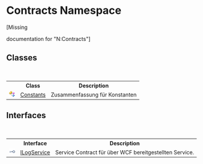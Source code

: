 # Contracts Namespace
 

\[Missing <summary> documentation for "N:Contracts"\]


## Classes
&nbsp;<table><tr><th></th><th>Class</th><th>Description</th></tr><tr><td>![Public class](media/pubclass.gif "Public class")</td><td><a href="67d1aa66-5a50-203e-25b3-db043eca35c6">Constants</a></td><td>
Zusammenfassung für Konstanten</td></tr></table>

## Interfaces
&nbsp;<table><tr><th></th><th>Interface</th><th>Description</th></tr><tr><td>![Public interface](media/pubinterface.gif "Public interface")</td><td><a href="16040193-2c56-d7e8-fee7-dfc2cc89d3e8">ILogService</a></td><td>
Service Contract für über WCF bereitgestellten Service.</td></tr></table>&nbsp;
